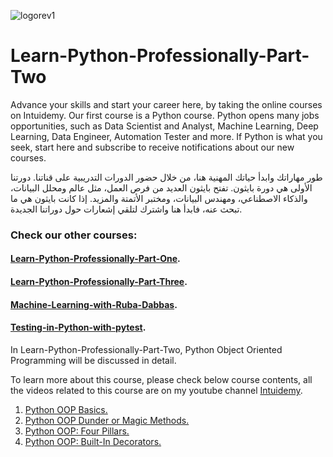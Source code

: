 ![logorev1](https://github.com/user-attachments/assets/4f6be99a-ee77-42c9-a188-f839b99d1a34)
# Learn-Python-Professionally-Part-Two

Advance your skills and start your career here, by taking the online courses on Intuidemy. Our first course is a Python course. Python opens many jobs opportunities, such as Data Scientist and Analyst, Machine Learning, Deep Learning, Data Engineer, Automation Tester and more. If Python is what you seek, start here and subscribe to receive notifications about our new courses.

طور مهاراتك وابدأ حياتك المهنية هنا، من خلال حضور الدورات التدريبية على قناتنا. دورتنا الأولى هي دورة بايثون. تفتح بايثون العديد من فرص العمل، مثل عالم ومحلل البيانات، والذكاء الاصطناعي، ومهندس البيانات، ومختبر الأتمتة والمزيد. إذا كانت بايثون هي ما تبحث عنه، فابدأ هنا واشترك لتلقي إشعارات حول دوراتنا الجديدة.

### Check our other courses:
#### [Learn-Python-Professionally-Part-One](https://github.com/rubada/Learn-Python-Professionally-Part-One).
#### [Learn-Python-Professionally-Part-Three](https://github.com/rubada/Learn-Python-Professionally-Part-Three).
#### [Machine-Learning-with-Ruba-Dabbas](https://github.com/rubada/Machine-Learning-with-Ruba-Dabbas).
#### [Testing-in-Python-with-pytest](https://github.com/rubada/Testing-in-Python-with-pytest).

In Learn-Python-Professionally-Part-Two, Python Object Oriented Programming will be discussed in detail.

To learn more about this course, please check below course contents, all the videos related to this course are on my youtube channel [Intuidemy](https://www.youtube.com/@Intuidemy/playlists).

01. [Python OOP Basics.](https://www.youtube.com/playlist?list=PLD06In0ejHWYTvB-wBW7Q1-f66WOKfSo9)
02. [Python OOP Dunder or Magic Methods.](https://www.youtube.com/playlist?list=PLD06In0ejHWb5i7_T29-p5pRgT39HmHJ5)
03. [Python OOP: Four Pillars.](https://www.youtube.com/playlist?list=PLD06In0ejHWaOKgxrH89Oqqcy8JkCej-w)
04. [Python OOP: Built-In Decorators.](https://www.youtube.com/playlist?list=PLD06In0ejHWZAs_kfRWi1fAKNDfEa5rkr)
